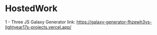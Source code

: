 # HostedWork

1 - Three JS Galaxy Generator
link: https://galaxy-generator-fhzewh3vs-lightyear17s-projects.vercel.app/
